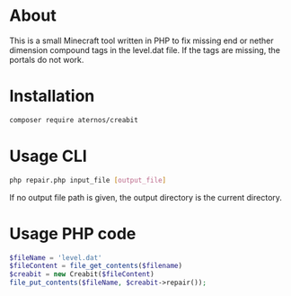 # About
This is a small Minecraft tool written in PHP to fix missing end or nether dimension compound tags in the level.dat file. If the tags are missing, the portals do not work.

# Installation

```bash
composer require aternos/creabit
```

# Usage CLI

```bash
php repair.php input_file [output_file]
```

If no output file path is given, the output directory is the current directory.

# Usage PHP code

```php
$fileName = 'level.dat'
$fileContent = file_get_contents($filename)
$creabit = new Creabit($fileContent)
file_put_contents($fileName, $creabit->repair());
```